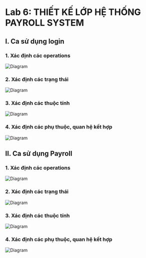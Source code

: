 # Lab 6: THIẾT KẾ LỚP HỆ THỐNG PAYROLL SYSTEM

## I. Ca sử dụng login
### 1. Xác định các operations
![Diagram](https://www.planttext.com/api/plantuml/png/b9EzJWCn3CVtF8KtMebxWQggMhL2320G28dLpPcxI6bIubnHXPWPc3epCJ0Y7k061dYHUm9UWQGVzDfAg6HoV7_RlxETx_AZonwTBqPQY0Eu_doHy3MhoYUJWumNNPNFOv2v1Od0LVa6QLM-cWnERAQCa1gP5_QHTIDejuUsC2cwQQS3zmBcXumdrtUK1aEXvaR1v0oEg0MNtYcJ7S8ufBcpBbrvcilGLF5OutHUu8AuqBx1XPJ4t8AXjPhGDCM3g7FqhV7EQaqkqCZ5fGQ3XSyZXqHF-u3yrbd6vsXIJRrr5cNt8BlYEKuCyUlM9B0Di7IlA8wHyurF01DowcPwlXGq_k3TA3v0ZqDa2X23tbcj7nFKAWsz-ETyjjkIaOzbTaA3CFeZp06SLkLCmMs11lAgV8HCLUKxrXPDh3SfIJexysm1aqaPv9fLR6jYtCOFjm3dOo4M6_wLC0WS1LQQq6wsTfBKjZig9QaW34OSkH3T01GVpmy0003__mC0)
### 2. Xác định các trạng thái
![Diagram](https://www.planttext.com/api/plantuml/png/X94_JaCn38Ttdy8pKY_G0LL2TEg6n88Op8kf8kNFa-sqgX0dO-18N07djKLzAeXiiVrzINxv-lXSgP5OomdWwUOP5ujRtDHjBEig6PSuTJ7r2evI1rO5yABnnTWReAypVb-CvKuuSB58ITqIeew93YVFgpCJSJNPyKTACRX_RcZAWjfUSZITDeKo8vM08wdkguJ9-1lyywI7DlJxkssuQ9CmxZhsls1DCJKVlnR4SbIy0yoEwcZFPOaEHE71q2fcwcdIbc6c_ICyIgdkdJSv0AouXFvPtm000F__0m00)
### 3. Xác định các thuộc tính
![Diagram](https://www.planttext.com/api/plantuml/png/b5GxRjj04ErvYkci0DO5146mOoDmOID1FWSOBIVamgjTPZzAX215eCArwo25aTfmKbf4a496xi4Jv0gPfIMB8XqZPhE_zsRdlHdkd_BNdlDeVPYe9Dc1uwhyKi3DURMua93AgZpJ8783cKIpNkliz_Ug_ChdoskT9KAXSt1iCgcV6Jk1uN1iWaxHpaOZ-9W0Vtq8Zgp62GtWbRUIMRVR1LFV6vjkRGEGzcGFBAKyaQXShqtVxJ2VhAYfT8N2MPtEIt91-PuBGf1p0nWRemZrBanuYHbjk9-Qsbdbvm2dEOzp3H-gyXBKyYSe3Ydu-6QkCz1vjRWicjeFZFRMA4MM7H2tYpi3033uFAeHwEb_vDnbk-Bdg5D5-vieqlnBtvOSdrVb3r4FytlgUcyjtxXQHBp8FwA8H-ZoLY6dPENRsOiLeFU0ocRADin0H7yXhSehK37Ty72wX-XnZ8uuxSFzvmtVfwXaofu_iflQzcVaupKTAWFZViEWrpXMV7o2nN0TFI96i0DFgyKtxfrCyWYg8x0bhdRaf2hF9RmBg84hU1QvvHM2M5u8Zi1k9PiVhzyVTLfn08vqwa1iv2TjJEHjUJW0h3kANBArlmOom19heobremtx_SPZ496290Dv4hirIVOueVZQ_0K00F__0m00)
### 4. Xác định các phụ thuộc, quan hệ kết hợp
![Diagram](https://www.planttext.com/api/plantuml/png/b5EzRXGn4Exz5DDnIDb8QK_HAIWHeeZu5GymvnrshNZjayS-E045kY8rDQAWe00f2fHaXIWky1xx1Bm2itkvt4yYb6pZ7Nk-dU_7-xV-jSSHGqoLLUeE73RrXn6Sls_EFXd8JLCVEz2bXyAWNzIk-FEjgJ_A-Uo7AvIso0o7lZ3klWyLxEuEVN8vXibW0AyLo9D1OWeEA-h3inYCeERR8u6-z25VsmOW5odi1yhbnQ3btYPywmhoxWKqDpooEEdeF2LEDlOuQKtCVHXwRmdT5bHIOa5BxDjLxQBoNOAZKjQfWrTDVG9szXEiV5BByVdK5U3AvknajAfztxiOlBKKn04zBouD0C0KorQDnaWtaNF9TfLRB9lwk-wMwJKXNHlCS-uOjRFZBH9vW5nkf3AcO5vC7byqz6v8EQG9wDOio9lw56nBD_sVxW5672AJq3wuzsZ5n35Qauk1jxmQ6yIU97GW5Xu3jzaAhS-Iw954NCx9LR-_68YphqujRtMMlHbS2ReFEzlREy3aSWQz9AKs6xDiiAwiGpu4x6ucCOWgL6iT2yXYI20HGsFfRHKhjIT3sv_s7m000F__0m00)

## II. Ca sử dụng Payroll
### 1. Xác định các operations
![Diagram](https://www.planttext.com/api/plantuml/png/Z5RDRXen4BxlKrXS2b8uS5qXb0HIgLARf4sbdert0XPUUsLxgL3LSn-Yb_O9-W0SUiYJy0HzXSxkselt1m87iCVpyyqtup7_zd-lZQNQvgc8eZVaLkKoeNf7cA36nEHfPooaSw7O9Yf5eOHCfqkdFvkHRn4fFrRprGhqfrm-qfrMGWn792PRnPFeUr-8Hysb1UtSkrs_wwmuHAzi3MmppDm2NRZL-K2tL6ugz2xMKN0gd69Wp89hO7O1cJBSlXfrhgJ5hEliAWwSL1ppRCiH0gisbt5PAQp0tgMPK3i0yrPfhyLohK7Q1RKGa-AxC7lFZPrwxPbpmAXWkK0DD1rQdiASwYGcdztgYcIvPcjgu44de36VS7j5mBcBYNSyEXBJfD5ZwvfWa2wf8QTtqd9Rrz6REIRz5Wc4KY_WpyTwXobXwpYff2b6Vq9ovSg931LO-vWaAbyASC8bI7ZcrhHq4MoAaJw0NQkaTHRKOm6MSc66PpBnBBjC_FRoJDOgr-QBqXjeY165z-LHjEn7GV0UO8qg-uuDPPT3P2fDkJ5SoPiKhvXjSOnG6uvFuotRjw4xwuNkcw--P-Ms3p3j0vH0aZEBS4thG48nUbh2nlLfL7fnyz1kMBo8T8dWMuthnGWHZG9y5r_k4tVRq2sScvOXt8yvbMHzsFyWAtxO_w64lVncH1psFxCe7FdZyQndTiL-KfdYTXJ2gAjKc7PoZWbbnNG0K_SFIV3m5Nkqqu0nOTimh9hdX6rzlKBROkHX5L5w9cgpzKDpFns9AevEHQwRC3usZAc7tYaZznB6n81CZkhaMUdg9Ip6JhzjyBBrcYVbauPybMzQi_wJySJtGCtszkNNSLxKqi5aWD7Adu3RhpYE35dksbxlUxqs9qt7zVsWGpwkFTiNuQu7GX_ke3B8272iQHH5ryXOyOVeFm000F__0m00)
### 2. Xác định các trạng thái
![Diagram](https://www.planttext.com/api/plantuml/png/b5NFQjim6B_xARxpe2-mmoWatLewHajp68mTF4L48hAKsNB1Z9rsw66ddNeQYrTs6GlRO32m6Jq8-XvwWht2Fbcn4rlkORdO2Vhz-_IJyhU-FSnqdEey4T6B1o_XuE0HdCm5ZIByMTFc7Tv4W9_czI4Ss_eADBFr1xa0Wi-Fi3GRme0fMvKwUXj5pKh7D66KB2y8e_EymPxkBOHNjlx4uQB8D4qcGf5bgzb7UV60YTlwNG8wZK7O-ZsoefMgB43S_RWhvSBPw6ESdyTK4tQKh8GgA9t6EaQcfsODSc7MnP0XX6ydSChCByo-mkKtV1oxJHBg-JIZFcprfO2vhR-3m71NEKXcFakuvEQhT752K3FYM91SeDXPN8ooQ6RM4iVZFD_3SPIcAct0zJM79UCuqm5DjpVxSjkjwJkOcGtAQMLAsOvZcAI7S0REKaLebk7NX4ez8Ea52A2XTxt3jgu7_Dvt8FhSrXiGvWygnXq3sXqiTAfFgAIfTq5SJH3z31kmsKL-dSVO46whstoCOCfJIlIKhbJ6zJYQiBp0aaiCXGVcfWiJQFiu8vPcs4a5brXmBbip-mSaW3I5KbWFgbtHJm9KVpD6yU66xCJR2Ftqtlzm8ZEyMduIOAv-4XOyLgwF_gGF1eDH-kX1Zia0q4yHGiC8z-r59x8z2ZlDOuKIeF4SQTpD0cygyqsofltjehqhvJp7EkEXAx6-AJxyf4lkBzXMpVloKgt7yuuR5hRwlNBNuJLtEdx5VuWSKZbt_mF_0000__y30000)
### 3. Xác định các thuộc tính
![Diagram](https://www.planttext.com/api/plantuml/png/d5RDZjem4BxdANm4QVC24KBRmgvKgLLNfLBFnfb2X6CZpmG9LNso7lf8VOMEGmpE6iEsEOJOC-FvvfiVy-VNxqSawQXhTL4KWX-b9Q8GgoCIj0jjrKxCPclRrT8Tv_CVlOv_IjKv1uQMag0I_dqHeTf2tMdUNv5hpEOi4RpSRC1zwSoBF3ghzMHQYODjwbxbPmpXXIq9NEnTHExt9_67Ed5ISaJKOUgyDs6_Z4xj9llXen9XAmlblJIx4o4YGyQQDQv18ISDIaMDDQiiAgi0STauKBI4lSM6xeCRCNMYSc4D-T-Uis4nvkn6og3TQti4-DWWLSA_Pq_3rZmY_UGf5yhjxFRF1YYSYy_M1Rq4sJGBGYYfLQTPXuqdrBIma8wf_pfyFOXzvzHM8dnsDJXcC5u-Y11f9SBPqmlBr-WDQipgaw66nfaFn_diStbT14QsQGEKA3NNJYLgswrrnFyQ37nlA2NLSzuoDP-0jZQji9ZG9P1iDEPRAb0aeb3Y-WXa9h5aWzpQpk4twtRmIk9n1NS1rwjJyfqV9om3rNhPst4gsxOD8hVXkzPsXf84UBmZl_yCUgYW3DxGq0aoUHrFMVC4xUS6fZ83Veob-tTAPTGusK3ErIH9hfcDJ43A6WF3OFDkRbRc_xOwoWEyVM0NyQLLblChWx4ACmgBLEXDakWh8PMVpt3FWZKTyEbm01JrgNeo9kS-Z4ryyzsn6pT6RDotmpthKA6LK0wO-ApYSFDM0i7KA0Bn6VNeTWmMTN-PCPx-DYkAHzxrVp7-0W00__y30000)
### 4. Xác định các phụ thuộc, quan hệ kết hợp
![Diagram](https://www.planttext.com/api/plantuml/png/d5QzRjim4Dxr50SjiOjuo2e4Hfeu1GgqQDeKw4nJLqkmHAeaPS08EdN8GtGgYWxjqZqUCWHv43z1Nw57INH4Iqg3Uh2f-_tkk-F9VpQt9zemPSey2mAUCQtXSgqDvcUPv4iuFZwLfOYPMa-dS1K0VIQyL0g5cJ634TZlMgnvWd6PaUpIg5GiAYdGSR50zQuK5sojP9QDnX6iP1e7drs-2x8sg7fp5RNkPUn5dH1aKse_KsLAIGW6NuwAvX214tNodZAnh6lrKZUPvwJTJsiK4vfnaqfnsOj0SjHwbYhaPeQ5rAbv2f26cJCfZFsjg6WUTd06ICUyoEGQyLMgJGJs-_Yy4KqR1klWVNY7UrEf5sXSBFr2AcVJGJBkJGoSPRpCI4-E8vFcUCOKyVc-EHr2KIgUC8rlL8oAw6a_7eAhB08NT_n0uGDtJacKdGkJcjRik0YsYpGQjL2m7FTcYMNKzmXYMSwpXjOv2loO6fylIsLEbRz6aqX_CjfSpT2mDDFTENULzq1rz7XGU_4dibJwWrHBR4bjUXVTfT_pxWvTc-uUIDBA_us7opnFjQORyJodAsGy7YqkBy-JmJLzRk6wslMWqdWWM3Vr9APbLDrKxSi5sYNXonvfh3V57PoxdZF3vbHa5o-NGc2pCMpKmR7vdokcsGgVjl7QEtqocVQidCYj0nrqbTQbKsi4ZDjzXqCUku6FG255nnLgiACESJq70tx-QBQTgw7SUG-vD--J23IAM8CZPi2yzHfm7d6rmIbFjSA3u03Uban0ijrSmoBTRdupu7VVE6JRpTS2HaUGt_zCmTpz4X2NQn39zkQ70KFsNo0X-si1dro0ST0XCZmAAoIX21_sMGGXpGuLAdG8i7FoZ5i4XuIOsB6s1mFM-xI6N27Drd3utIsimsEwiiO-7SljpQsnn-z5bveUnctyPvD9fzQS2RQeiJpkr0Qre3MjwXA2u8HQP__5_0K00F__0m00)
